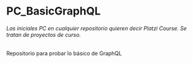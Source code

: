 # PC_BasicGraphQL

###### Las iniciales PC en cualquier repositorio quieren decir Platzi Course. Se tratan de proyectos de curso.

Repositorio para probar lo básico de GraphQL

